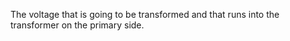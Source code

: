 ﻿The voltage that is going to be transformed and that runs into the transformer on the primary side.